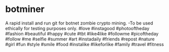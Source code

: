 # botminer
A rapid install and run git for botnet zombie crypto mining. 
-To be used ethically for testing purposes only.
#love
#instagood
#photooftheday
#fashion
#beautiful
#happy
#cute
#tbt
#like4like
#followme
#picoftheday
#follow
#me
#selfie
#summer
#art
#instadaily
#friends
#repost
#nature
#girl
#fun
#style
#smile
#food
#instalike
#likeforlike
#family
#travel
#fitness
